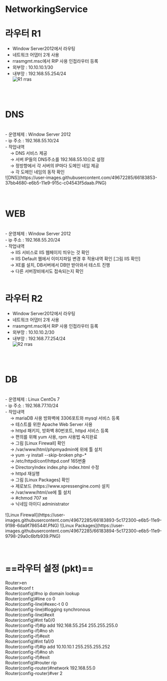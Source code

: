 # NetworkingService

# 라우터 R1
  - Window Server2012에서 라우팅<br>
  - 네트워크 어댑터 2개 사용<br>
  - rrasmgmt.msc에서 RIP 사용 인접라우터 등록<br>
  - 외부망 : 10.10.10.1/30<br>
  - 내부망 : 192.168.55.254/24<br>
  ![R1 rras](https://user-images.githubusercontent.com/49672285/66183557-50772c80-e6b4-11e9-93ef-1ef183a7e6f4.PNG)<br><br>
<br>

# DNS
<br>
- 운영체제 : Window Server 2012<br>
- ip 주소 : 192.168.55.10/24<br>
- 작업내역<br>
&nbsp;&nbsp;&nbsp;&nbsp;→ DNS 서비스 제공<br>
&nbsp;&nbsp;&nbsp;&nbsp;→ 서버 IP들의 DNS주소를 192.168.55.10으로 설정<br>
&nbsp;&nbsp;&nbsp;&nbsp;→ 정방향에서 각 서버의 IP마다 도메인 네임 제공<br>
&nbsp;&nbsp;&nbsp;&nbsp;→ 각 도메인 네임의 동작 확인<br>
![DNS](https://user-images.githubusercontent.com/49672285/66183853-37bb4680-e6b5-11e9-915c-c04543f5daab.PNG)<br><br>
<br>

# WEB
<br>
- 운영체제 : Window Server 2012<br>
- ip 주소 : 192.168.55.20/24<br>
- 작업내역<br>
&nbsp;&nbsp;&nbsp;&nbsp;→ IIS 서비스로 IIS 웹페이지 띄우는 것 확인<br>
&nbsp;&nbsp;&nbsp;&nbsp;→ IIS Default 웹에서 이미지파일 변경 후 적용내역 확인 [그림 IIS 확인]<br>
&nbsp;&nbsp;&nbsp;&nbsp;→ XE를 설치, DB서버에서 DB만 받아와서 테스트 진행<br>
&nbsp;&nbsp;&nbsp;&nbsp;→ 다른 서버장비에서도 접속되는지 확인<br>
<br>

# 라우터 R2
  - Window Server2012에서 라우팅<br>
  - 네트워크 어댑터 2개 사용<br>
  - rrasmgmt.msc에서 RIP 사용 인접라우터 등록<br>
  - 외부망 : 10.10.10.2/30<br>
  - 내부망 : 192.168.77.254/24<br>
  ![R2 rras](https://user-images.githubusercontent.com/49672285/66183830-24a87680-e6b5-11e9-8aaa-3a0cfd08d099.PNG)<br><br>
<br>

# DB
<br>
- 운영체제 : Linux CentOs 7<br>
- ip 주소 : 192.168.77.10/24<br>
- 작업내역<br>
&nbsp;&nbsp;&nbsp;&nbsp;→ mariaDB 사용 방화벽에 3306포트와 mysql 서비스 등록<br>
&nbsp;&nbsp;&nbsp;&nbsp;→ 테스트를 위한 Apache Web Server 사용<br>
&nbsp;&nbsp;&nbsp;&nbsp;→ httpd 패키지, 방화벽 80번포트, httpd 서비스 등록<br>
&nbsp;&nbsp;&nbsp;&nbsp;→ 편의를 위해 yum 사용, rpm 사용법 숙지완료<br>
&nbsp;&nbsp;&nbsp;&nbsp;→ 그림 [Linux Firewall] 확인<br>
&nbsp;&nbsp;&nbsp;&nbsp;→ /var/www/html/phpmyadmin에 위에 툴 설치<br>
&nbsp;&nbsp;&nbsp;&nbsp;→ yum -y install --skip-broken php-*<br>
&nbsp;&nbsp;&nbsp;&nbsp;→ /etc/httpd/conf/httpd.conf 165번줄<br>
&nbsp;&nbsp;&nbsp;&nbsp;→ DirectoryIndex index.php index.html 수정<br>
&nbsp;&nbsp;&nbsp;&nbsp;→ httpd 재실행<br>
&nbsp;&nbsp;&nbsp;&nbsp;→ 그림 [Linux Packages] 확인<br>
&nbsp;&nbsp;&nbsp;&nbsp;→ 제로보드 (https://www.xpressengine.com) 설치<br>
&nbsp;&nbsp;&nbsp;&nbsp;→ /var/www/html/xe에 툴 설치<br>
&nbsp;&nbsp;&nbsp;&nbsp;→ #chmod 707 xe<br>
&nbsp;&nbsp;&nbsp;&nbsp;→ 닉네임 아이디 administrator <br>
<br>
<div>
![Linux Firewall](https://user-images.githubusercontent.com/49672285/66183893-5c172300-e6b5-11e9-9198-6da9f786544f.PNG)
![Linux Packages](https://user-images.githubusercontent.com/49672285/66183894-5c172300-e6b5-11e9-9798-29a0c6bfb939.PNG)
</div>
<br><br>


# ==라우터 설정 (pkt)==<br>
Router>en<br>
Router#conf t<br>
Router(config)#no ip domain lookup<br>
Router(config)#line co 0<br>
Router(config-line)#exec-t 0 0<br>
Router(config-line)#logging synchronous <br>
Router(config-line)#exit<br>
Router(config)#int fa0/0<br>
Router(config-if)#ip add 192.168.55.254 255.255.255.0<br>
Router(config-if)#no sh<br>
Router(config-if)#exit<br>
Router(config)#int fa1/0<br>
Router(config-if)#ip add 10.10.10.1 255.255.255.252<br>
Router(config-if)#no sh<br>
Router(config-if)#exit<br>
Router(config)#router rip<br>
Router(config-router)#network 192.168.55.0<br>
Router(config-router)#ver 2<br>
